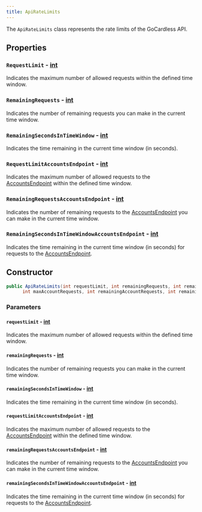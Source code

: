 ```yaml
---
title: ApiRateLimits
---
```


The `ApiRateLimits` class represents the rate limits of the GoCardless API.

## Properties

### `RequestLimit` - [int](https://learn.microsoft.com/en-us/dotnet/fundamentals/runtime-libraries/system-int32)

Indicates the maximum number of allowed requests within the defined time window.

### `RemainingRequests` - [int](https://learn.microsoft.com/en-us/dotnet/fundamentals/runtime-libraries/system-int32)

Indicates the number of remaining requests you can make in the current time window.

### `RemainingSecondsInTimeWindow` - [int](https://learn.microsoft.com/en-us/dotnet/fundamentals/runtime-libraries/system-int32)

Indicates the time remaining in the current time window (in seconds).

### `RequestLimitAccountsEndpoint` - [int](https://learn.microsoft.com/en-us/dotnet/fundamentals/runtime-libraries/system-int32)

Indicates the maximum number of allowed requests to the [AccountsEndpoint](/docs/api-reference/endpoints/accounts-endpoint) within the defined time window.

### `RemainingRequestsAccountsEndpoint` - [int](https://learn.microsoft.com/en-us/dotnet/fundamentals/runtime-libraries/system-int32)

Indicates the number of remaining requests to the [AccountsEndpoint](/docs/api-reference/endpoints/accounts-endpoint) you can make in the current time window.

### `RemainingSecondsInTimeWindowAccountsEndpoint` - [int](https://learn.microsoft.com/en-us/dotnet/fundamentals/runtime-libraries/system-int32)

Indicates the time remaining in the current time window (in seconds) for requests to the [AccountsEndpoint](/docs/api-reference/endpoints/accounts-endpoint).

## Constructor

```csharp
public ApiRateLimits(int requestLimit, int remainingRequests, int remainingTimeInTimeWindow,
      int maxAccountRequests, int remainingAccountRequests, int remainingTimeInAccountTimeWindow)
```

### Parameters

#### `requestLimit` - [int](https://learn.microsoft.com/en-us/dotnet/fundamentals/runtime-libraries/system-int32)

Indicates the maximum number of allowed requests within the defined time window.

#### `remainingRequests` - [int](https://learn.microsoft.com/en-us/dotnet/fundamentals/runtime-libraries/system-int32)

Indicates the number of remaining requests you can make in the current time window.

#### `remainingSecondsInTimeWindow` - [int](https://learn.microsoft.com/en-us/dotnet/fundamentals/runtime-libraries/system-int32)

Indicates the time remaining in the current time window (in seconds).

#### `requestLimitAccountsEndpoint` - [int](https://learn.microsoft.com/en-us/dotnet/fundamentals/runtime-libraries/system-int32)

Indicates the maximum number of allowed requests to the [AccountsEndpoint](/docs/api-reference/endpoints/accounts-endpoint) within the defined time window.

#### `remainingRequestsAccountsEndpoint` - [int](https://learn.microsoft.com/en-us/dotnet/fundamentals/runtime-libraries/system-int32)

Indicates the number of remaining requests to the [AccountsEndpoint](/docs/api-reference/endpoints/accounts-endpoint) you can make in the current time window.

#### `remainingSecondsInTimeWindowAccountsEndpoint` - [int](https://learn.microsoft.com/en-us/dotnet/fundamentals/runtime-libraries/system-int32)

Indicates the time remaining in the current time window (in seconds) for requests to the [AccountsEndpoint](/docs/api-reference/endpoints/accounts-endpoint).
